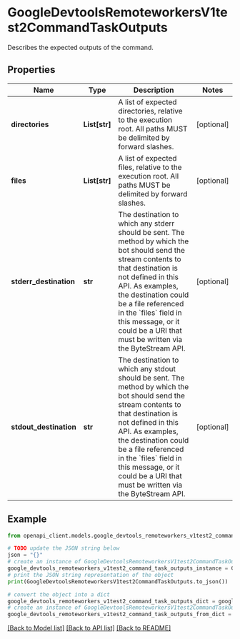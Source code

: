# GoogleDevtoolsRemoteworkersV1test2CommandTaskOutputs

Describes the expected outputs of the command.

## Properties

Name | Type | Description | Notes
------------ | ------------- | ------------- | -------------
**directories** | **List[str]** | A list of expected directories, relative to the execution root. All paths MUST be delimited by forward slashes. | [optional] 
**files** | **List[str]** | A list of expected files, relative to the execution root. All paths MUST be delimited by forward slashes. | [optional] 
**stderr_destination** | **str** | The destination to which any stderr should be sent. The method by which the bot should send the stream contents to that destination is not defined in this API. As examples, the destination could be a file referenced in the &#x60;files&#x60; field in this message, or it could be a URI that must be written via the ByteStream API. | [optional] 
**stdout_destination** | **str** | The destination to which any stdout should be sent. The method by which the bot should send the stream contents to that destination is not defined in this API. As examples, the destination could be a file referenced in the &#x60;files&#x60; field in this message, or it could be a URI that must be written via the ByteStream API. | [optional] 

## Example

```python
from openapi_client.models.google_devtools_remoteworkers_v1test2_command_task_outputs import GoogleDevtoolsRemoteworkersV1test2CommandTaskOutputs

# TODO update the JSON string below
json = "{}"
# create an instance of GoogleDevtoolsRemoteworkersV1test2CommandTaskOutputs from a JSON string
google_devtools_remoteworkers_v1test2_command_task_outputs_instance = GoogleDevtoolsRemoteworkersV1test2CommandTaskOutputs.from_json(json)
# print the JSON string representation of the object
print(GoogleDevtoolsRemoteworkersV1test2CommandTaskOutputs.to_json())

# convert the object into a dict
google_devtools_remoteworkers_v1test2_command_task_outputs_dict = google_devtools_remoteworkers_v1test2_command_task_outputs_instance.to_dict()
# create an instance of GoogleDevtoolsRemoteworkersV1test2CommandTaskOutputs from a dict
google_devtools_remoteworkers_v1test2_command_task_outputs_from_dict = GoogleDevtoolsRemoteworkersV1test2CommandTaskOutputs.from_dict(google_devtools_remoteworkers_v1test2_command_task_outputs_dict)
```
[[Back to Model list]](../README.md#documentation-for-models) [[Back to API list]](../README.md#documentation-for-api-endpoints) [[Back to README]](../README.md)


